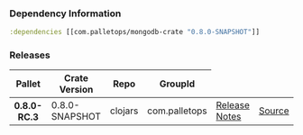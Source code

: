 ### Dependency Information

```clj
:dependencies [[com.palletops/mongodb-crate "0.8.0-SNAPSHOT"]]
```

### Releases

<table>
<thead>
  <tr><th>Pallet</th><th>Crate Version</th><th>Repo</th><th>GroupId</th></tr>
</thead>
<tbody>
  <tr>
    <th>0.8.0-RC.3</th>
    <td>0.8.0-SNAPSHOT</td>
    <td>clojars</td>
    <td>com.palletops</td>
    <td><a href='https://github.com/pallet/mongodb-crate/blob/0.8.0-SNAPSHOT/ReleaseNotes.md'>Release Notes</a></td>
    <td><a href='https://github.com/pallet/mongodb-crate/blob/0.8.0-SNAPSHOT/'>Source</a></td>
  </tr>
</tbody>
</table>
